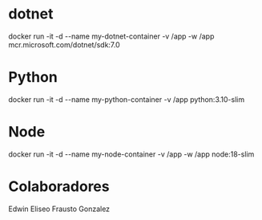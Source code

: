 
# dotnet
docker run -it -d --name my-dotnet-container -v /app -w /app mcr.microsoft.com/dotnet/sdk:7.0

# Python
docker run -it -d --name my-python-container -v /app python:3.10-slim

# Node
docker run -it -d --name my-node-container -v /app -w /app node:18-slim

# Colaboradores
Edwin Eliseo Frausto Gonzalez